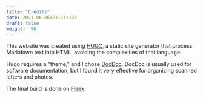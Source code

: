 ```yaml
---
title: "Credits"
date: 2021-06-06T21:11:12Z
draft: false
weight:  90
---
```


This website was created using [HUGO](https://gohugo.io),
a static site generator that process Markdown text into HTML, avoiding
the complexities of that language.

Hugo requires a "theme," and I chose [DocDoc](https://docdoc.vjeantet.fr).
DocDoc is usually used for software documentation, but I found it very 
effective for organizing scanned letters and photos.

The final build is done on [Fleek](https://fleek.co).

